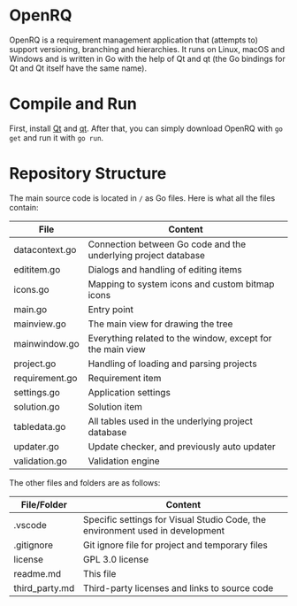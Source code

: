 # OpenRQ
OpenRQ is a requirement management application that (attempts to) support versioning, branching and hierarchies. 
It runs on Linux, macOS and Windows and is written in Go with the help of Qt and qt (the Go bindings for Qt and Qt itself have the same name).

# Compile and Run
First, install [Qt](https://qt.io) and [qt](https://github.com/therecipe/qt). 
After that, you can simply download OpenRQ with `go get` and run it with `go run`.

# Repository Structure
The main source code is located in `/` as Go files. Here is what all the files contain:

| File | Content |
| ---- | ------- |
| datacontext.go | Connection between Go code and the underlying project database |
| edititem.go | Dialogs and handling of editing items |
| icons.go | Mapping to system icons and custom bitmap icons |
| main.go | Entry point |
| mainview.go | The main view for drawing the tree |
| mainwindow.go | Everything related to the window, except for the main view |
| project.go | Handling of loading and parsing projects |
| requirement.go | Requirement item |
| settings.go | Application settings |
| solution.go | Solution item |
| tabledata.go | All tables used in the underlying project database |
| updater.go | Update checker, and previously auto updater |
| validation.go | Validation engine |

The other files and folders are as follows:

| File/Folder | Content |
| ----------- | ------- |
| .vscode | Specific settings for Visual Studio Code, the environment used in development |
| .gitignore | Git ignore file for project and temporary files |
| license | GPL 3.0 license |
| readme.md | This file |
| third_party.md | Third-party licenses and links to source code |